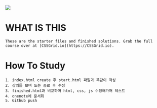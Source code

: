 ![](https://res.cloudinary.com/wesbos/image/upload/v1515524452/GRID-social-share_wlfzk3.png)

# WHAT IS THIS

	These are the starter files and finished solutions. Grab the full course over at [CSSGrid.io](https://CSSGrid.io).

# How To Study
	1. index.html create 후 start.html 파일과 똑같이 작성
	2. 강의를 보며 또는 종료 후 수정
	3. finished.html과 비교하며 html, css, js 수정해가며 테스트 
	4. onenote에 문서화
	5. Github push
